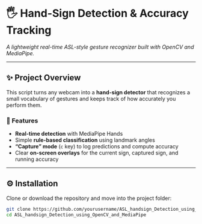 
# 🖐️ Hand-Sign Detection & Accuracy Tracking  
*A lightweight real-time ASL-style gesture recognizer built with OpenCV and MediaPipe.*

---

## ✨ Project Overview
This script turns any webcam into a **hand-sign detector** that recognizes a small vocabulary of gestures and keeps track of how accurately you perform them.

### 🔹 Features
- **Real-time detection** with MediaPipe Hands  
- Simple **rule-based classification** using landmark angles  
- **“Capture” mode** (`c` key) to log predictions and compute accuracy  
- Clear **on-screen overlays** for the current sign, captured sign, and running accuracy  

---

## ⚙️ Installation

Clone or download the repository and move into the project folder:

```bash
git clone https://github.com/yourusername/ASL_handsign_Detection_using_OpenCV_and_MediaPipe.git
cd ASL_handsign_Detection_using_OpenCV_and_MediaPipe

 
 
